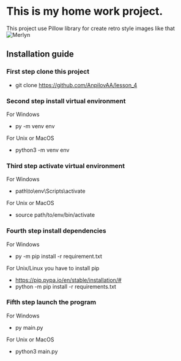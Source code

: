 # This is my home work project.

This project use Pillow library for create retro style images like that
![Merlyn](https://dvmn.org/media/lessons/screenshot-2020-06-05-151302.png)


## Installation guide

### First step clone this project
- git clone https://github.com/AnpilovAA/lesson_4

### Second step install virtual environment

For Windows
- py -m venv env 

For Unix or MacOS
- python3 -m venv env

### Third step activate virtual environment

For Windows
- path\to\env\Scripts\activate

For Unix or MacOS
- source path/to/env/bin/activate

### Fourth step install dependencies

For Windows
- py -m pip install -r requirement.txt

For Unix/Linux you have to install pip
- https://pip.pypa.io/en/stable/installation/#
- python -m pip install -r requirements.txt

### Fifth step launch the program

For Windows
- py main.py

For Unix or MacOS
- python3 main.py